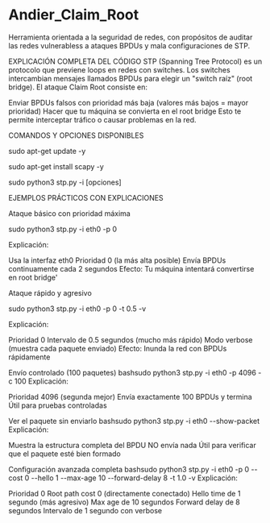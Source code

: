 # Andier_Claim_Root
Herramienta orientada a la seguridad de redes, con propósitos  de auditar las redes vulnerabless a ataques BPDUs  y mala configuraciones de STP.

EXPLICACIÓN COMPLETA DEL CÓDIGO
STP (Spanning Tree Protocol) es un protocolo que previene loops en redes con switches. Los switches intercambian mensajes llamados BPDUs para elegir un "switch raíz" (root bridge).
El ataque Claim Root consiste en:

Enviar BPDUs falsos con prioridad más baja (valores más bajos = mayor prioridad)
Hacer que tu máquina se convierta en el root bridge
Esto te permite interceptar tráfico o causar problemas en la red.




COMANDOS Y OPCIONES DISPONIBLES

sudo apt-get update -y

sudo apt-get install scapy -y

sudo python3 stp.py -i <interfaz> [opciones]


EJEMPLOS PRÁCTICOS CON EXPLICACIONES


Ataque básico con prioridad máxima

sudo python3 stp.py -i eth0 -p 0

Explicación:

Usa la interfaz eth0
Prioridad 0 (la más alta posible)
Envía BPDUs continuamente cada 2 segundos
Efecto: Tu máquina intentará convertirse en root bridge'


Ataque rápido y agresivo

sudo python3 stp.py -i eth0 -p 0 -t 0.5 -v

Explicación:

Prioridad 0
Intervalo de 0.5 segundos (mucho más rápido)
Modo verbose (muestra cada paquete enviado)
Efecto: Inunda la red con BPDUs rápidamente

 Envío controlado (100 paquetes)
bashsudo python3 stp.py -i eth0 -p 4096 -c 100
Explicación:

Prioridad 4096 (segunda mejor)
Envía exactamente 100 BPDUs y termina
Útil para pruebas controladas


Ver el paquete sin enviarlo
bashsudo python3 stp.py -i eth0 --show-packet
Explicación:

Muestra la estructura completa del BPDU
NO envía nada
Útil para verificar que el paquete esté bien formado


Configuración avanzada completa
bashsudo python3 stp.py -i eth0 -p 0 --cost 0 --hello 1 --max-age 10 --forward-delay 8 -t 1.0 -v
Explicación:

Prioridad 0
Root path cost 0 (directamente conectado)
Hello time de 1 segundo (más agresivo)
Max age de 10 segundos
Forward delay de 8 segundos
Intervalo de 1 segundo con verbose

